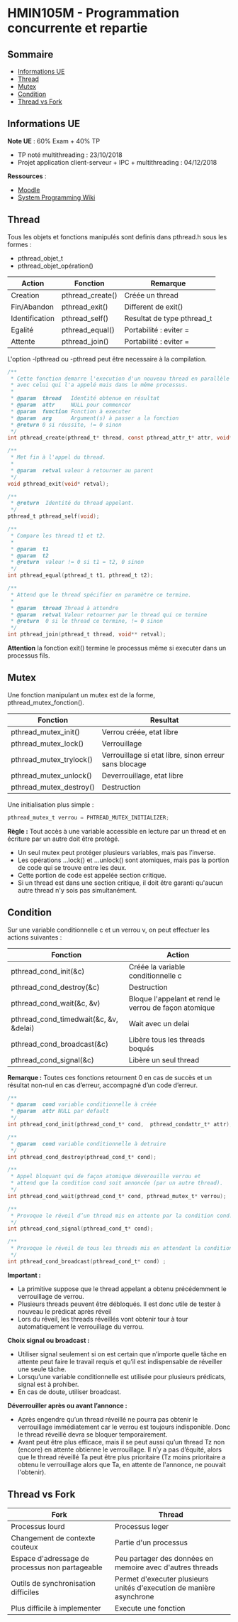 # HMIN105M - Programmation concurrente et repartie

## Sommaire

* [Informations UE](#informations-ue)
* [Thread](#thread)
* [Mutex](#mutex)
* [Condition](#condition)
* [Thread vs Fork](#thread-vs-fork)

## Informations UE

**Note UE** : 60% Exam + 40% TP

- TP noté multithreading : 23/10/2018
- Projet application client-serveur + IPC + multithreading : 04/12/2018

**Ressources** : 

- [Moodle](https://moodle.umontpellier.fr/)
- [System Programming Wiki](https://github.com/angrave/SystemProgramming/wiki)

## Thread

Tous les objets et fonctions manipulés sont definis dans pthread.h sous les formes :

- pthread_objet_t
- pthread_objet_opération()

Action         | Fonction         | Remarque                  
---------------|------------------|---------------------------
Creation       | pthread_create() | Créée un thread           
Fin/Abandon    | pthread_exit()   | Different de exit()       
Identification | pthread_self()   | Resultat de type pthread_t
Egalité        | pthread_equal()  | Portabilité : eviter =    
Attente        | pthread_join()   | Portabilité : eviter =    

L'option -lpthread ou -pthread peut être necessaire à la compilation.

```c
/**
 * Cette fonction demarre l'execution d'un nouveau thread en parallèle 
 * avec celui qui l'a appelé mais dans le même processus.
 * 
 * @param  thread   Identité obtenue en résultat
 * @param  attr     NULL pour commencer
 * @param  function Fonction à executer
 * @param  arg      Argument(s) à passer a la fonction
 * @return 0 si réussite, != 0 sinon
 */
int pthread_create(pthread_t* thread, const pthread_attr_t* attr, void* (*function)(void*), void* arg);

/**
 * Met fin à l'appel du thread.
 * 
 * @param  retval valeur à retourner au parent
 */
void pthread_exit(void* retval);

/**
 * @return  Identité du thread appelant.
 */
pthread_t pthread_self(void);

/**
 * Compare les thread t1 et t2.
 * 
 * @param  t1 
 * @param  t2 
 * @return  valeur != 0 si t1 = t2, 0 sinon 
 */
int pthread_equal(pthread_t t1, pthread_t t2);

/**
 * Attend que le thread spécifier en paramètre ce termine.
 * 
 * @param  thread Thread à attendre
 * @param  retval Valeur retourner par le thread qui ce termine
 * @return  0 si le thread ce termine, != 0 sinon
 */
int pthread_join(pthread_t thread, void** retval);
```

**Attention** la fonction exit() termine le processus même si executer dans un processus fils.

## Mutex

Une fonction manipulant un mutex est de la forme, pthread_mutex_fonction().

Fonction                | Resultat                                             
------------------------|------------------------------------------------------
pthread_mutex_init()    | Verrou créée, etat libre                             
pthread_mutex_lock()    | Verrouillage                                         
pthread_mutex_trylock() | Verrouillage si etat libre, sinon erreur sans blocage
pthread_mutex_unlock()  | Deverrouillage, etat libre                           
pthread_mutex_destroy() | Destruction                                          

Une initialisation plus simple : 

```c
pthread_mutex_t verrou = PHTREAD_MUTEX_INITIALIZER;
```

**Règle :** Tout accès à une variable accessible en lecture par un thread et en écriture par un autre doit être protégé.

- Un seul mutex peut protéger plusieurs variables, mais pas l’inverse.
- Les opérations ...lock() et ...unlock() sont atomiques, mais pas la portion de code qui se trouve entre les deux.
- Cette portion de code est appelée section critique.
- Si un thread est dans une section critique, il doit être garanti qu'aucun autre thread n'y sois pas simultanément.

## Condition

Sur une variable conditionnelle c et un verrou v, on peut effectuer les actions suivantes :

Fonction                               | Action                                               
---------------------------------------|------------------------------------------------------
pthread_cond_init(&c)                  | Créée la variable conditionnelle c                   
pthread_cond_destroy(&c)               | Destruction                                          
pthread_cond_wait(&c, &v)              | Bloque l'appelant et rend le verrou de façon atomique
pthread_cond_timedwait(&c, &v, &delai) | Wait avec un delai                                   
pthread_cond_broadcast(&c)             | Libère tous les threads boqués                       
pthread_cond_signal(&c)                | Libère un seul thread                                

**Remarque :** Toutes ces fonctions retournent 0 en cas de succès et un résultat non-nul en cas d’erreur, accompagné d’un code d’erreur.

```c
/**
 * @param  cond variable conditionnelle à créée
 * @param  attr NULL par default
 */
int pthread_cond_init(pthread_cond_t* cond,  pthread_condattr_t* attr); 

/**
 * @param  cond variable conditionnelle à detruire
 */
int pthread_cond_destroy(pthread_cond_t* cond);

/**
 * Appel bloquant qui de façon atomique déverouille verrou et
 * attend que la condition cond soit annoncée (par un autre thread).
 */
int pthread_cond_wait(pthread_cond_t* cond, pthread_mutex_t* verrou);

/**
 * Provoque le réveil d’un thread mis en attente par la condition cond.
 */
int pthread_cond_signal(pthread_cond_t* cond);

/**
 * Provoque le réveil de tous les threads mis en attendant la condition cond.
 */
int pthread_cond_broadcast(pthread_cond_t* cond) ;
```

**Important :**

- La primitive suppose que le thread appelant a obtenu précédemment le verrouillage de verrou.
- Plusieurs threads peuvent être débloqués. Il est donc utile de tester à nouveau le prédicat après réveil
- Lors du réveil, les threads réveillés vont obtenir tour à tour automatiquement le verrouillage du verrou.

**Choix signal ou broadcast :**

- Utiliser signal seulement si on est certain que n’importe quelle tâche en attente peut faire le travail requis et qu’il est indispensable de réveiller une seule tâche.
- Lorsqu’une variable conditionnelle est utilisée pour plusieurs prédicats, signal est à prohiber.
- En cas de doute, utiliser broadcast.

**Déverrouiller après ou avant l’annonce :**

- Après engendre qu’un thread réveillé ne pourra pas obtenir le verrouillage immédiatement car le verrou est toujours indisponible. Donc le thread réveillé devra se bloquer temporairement.
- Avant peut être plus efficace, mais il se peut aussi qu’un thread Tz non (encore) en attente obtienne le verrouillage. Il n’y a pas d’équité, alors que le thread réveillé Ta peut être plus prioritaire (Tz moins prioritaire a obtenu le verrouillage alors que Ta, en attente de l'annonce, ne pouvait l'obtenir).

## Thread vs Fork

Fork                                            | Thread
------------------------------------------------|---------------------------------------------------------------------
Processus lourd                                 | Processus leger
Changement de contexte couteux                  | Partie d'un processus
Espace d'adressage de processus non partageable | Peu partager des données en memoire avec d'autres threads
Outils de synchronisation difficiles            | Permet d'executer plusieurs unités d'execution de manière asynchrone
Plus difficile à implementer                    | Execute une fonction
